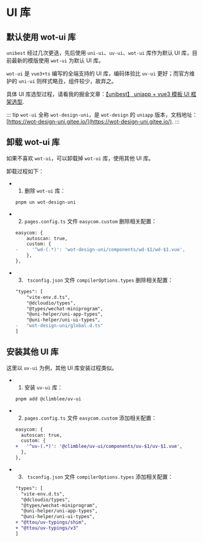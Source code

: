 # UI 库

## 默认使用 wot-ui 库

`unibest` 经过几次更迭，先后使用 `uni-ui`、`uv-ui`、`wot-ui` 库作为默认 UI 库，目前最新的模版使用 `wot-ui` 为默认 UI 库。

`wot-ui` 是 `vue3+ts` 编写的全端支持的 UI 库，编码体验比 `uv-ui` 更好；而官方维护的 `uni-ui` 则样式略丑，组件较少，故弃之。

具体 UI 库选型过程，请看我的掘金文章：[【unibest】 uniapp + vue3 模板 UI 框架选型](https://juejin.cn/post/7337513012393607207).

::: tip
`wot-ui` 全称 `wot-design-uni`，是 `wot-design` 的 `uniapp` 版本，文档地址：[https://wot-design-uni.gitee.io/](https://wot-design-uni.gitee.io/).
:::

## 卸载 wot-ui 库

如果不喜欢 `wot-ui`，可以卸载掉 `wot-ui` 库，使用其他 UI 库。

卸载过程如下：

- 1. 删除 `wot-ui` 库：
  ```sh
  pnpm un wot-design-uni
  ```
- 2. `pages.config.ts` 文件 `easycom.custom` 删除相关配置：

  ```diff
  easycom: {
      autoscan: true,
      custom: {
  -     '^wd-(.*)': 'wot-design-uni/components/wd-$1/wd-$1.vue',
      },
  },
  ```

- 3. ` tsconfig.json` 文件 `compilerOptions.types` 删除相关配置：

  ```diff
  "types": [
      "vite-env.d.ts",
      "@dcloudio/types",
      "@types/wechat-miniprogram",
      "@uni-helper/uni-app-types",
      "@uni-helper/uni-ui-types",
  -   "wot-design-uni/global.d.ts"
  ]
  ```

## 安装其他 UI 库

这里以 `uv-ui` 为例，其他 UI 库安装过程类似。

- 1. 安装 `uv-ui` 库：
  ```sh
  pnpm add @climblee/uv-ui
  ```
- 2. `pages.config.ts` 文件 `easycom.custom` 添加相关配置：
  ```diff
  easycom: {
    autoscan: true,
    custom: {
  +   '^uv-(.*)': '@climblee/uv-ui/components/uv-$1/uv-$1.vue',
    },
  },
  ```
- 3. ` tsconfig.json` 文件 `compilerOptions.types` 添加相关配置：
  ```diff
  "types": [
    "vite-env.d.ts",
    "@dcloudio/types",
    "@types/wechat-miniprogram",
    "@uni-helper/uni-app-types",
    "@uni-helper/uni-ui-types",
  + "@ttou/uv-typings/shim",
  + "@ttou/uv-typings/v3"
  ]
  ```
